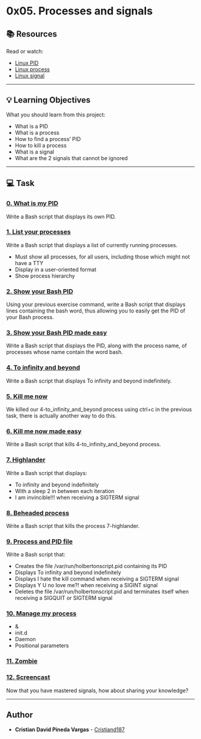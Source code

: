 # 0x05. Processes and signals

## :books: Resources
Read or watch:
* [Linux PID](https://intranet.hbtn.io/rltoken/FcpEdqz8hau7eEB0Pi8Ong)
* [Linux process](https://intranet.hbtn.io/rltoken/hX_t2YK0erLPbdTq0-uKwQ)
* [Linux signal](https://intranet.hbtn.io/rltoken/SojW4zvL8j1yaoa7_NM6rA)

---
## :bulb: Learning Objectives
What you should learn from this project:

* What is a PID
* What is a process
* How to find a process’ PID
* How to kill a process
* What is a signal
* What are the 2 signals that cannot be ignored

---
## :computer: Task

### [0. What is my PID](./0-what-is-my-pid)
Write a Bash script that displays its own PID.


### [1. List your processes](./1-list_your_processes)
Write a Bash script that displays a list of currently running processes.
 * Must show all processes, for all users, including those which might not have a TTY
 * Display in a user-oriented format
 * Show process hierarchy


### [2. Show your Bash PID](./2-show_your_bash_pid)
Using your previous exercise command, write a Bash script that displays lines containing the bash word, thus allowing you to easily get the PID of your Bash process.


### [3. Show your Bash PID made easy](./3-show_your_bash_pid_made_easy)
Write a Bash script that displays the PID, along with the process name, of processes whose name contain the word bash.


### [4. To infinity and beyond](./4-to_infinity_and_beyond)
Write a Bash script that displays To infinity and beyond indefinitely. 


### [5. Kill me now](./5-kill_me_now)
We killed our 4-to_infinity_and_beyond process using ctrl+c in the previous task, there is actually another way to do this.


### [6. Kill me now made easy](./6-kill_me_now_made_easy)
Write a Bash script that kills 4-to_infinity_and_beyond process.


### [7. Highlander](./7-highlander)
Write a Bash script that displays: 
 * To infinity and beyond indefinitely
 * With a sleep 2 in between each iteration
 * I am invincible!!! when receiving a SIGTERM signal


### [8. Beheaded process](./8-beheaded_process)
Write a Bash script that kills the process 7-highlander.


### [9. Process and PID file](./100-process_and_pid_file)
Write a Bash script that: 
 * Creates the file /var/run/holbertonscript.pid containing its PID
 * Displays To infinity and beyond indefinitely
 * Displays I hate the kill command when receiving a SIGTERM signal
 * Displays Y U no love me?! when receiving a SIGINT signal
 * Deletes the file /var/run/holbertonscript.pid and terminates itself when receiving a SIGQUIT or SIGTERM signal


### [10. Manage my process](./101-manage_my_process)

 * &
 * init.d
 * Daemon
 * Positional parameters


### [11. Zombie](./102-zombie.c)



### [12. Screencast](./103-screencast_unix_signal)
Now that you have mastered signals, how about sharing your knowledge?

---

## Author
* **Cristian David Pineda Vargas** - [Cristiand187](https://github.com/Cristiand187)